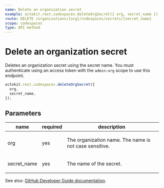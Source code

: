 ```yaml
---
name: Delete an organization secret
example: octokit.rest.codespaces.deleteOrgSecret({ org, secret_name })
route: DELETE /organizations/{org}/codespaces/secrets/{secret_name}
scope: codespaces
type: API method
---
```


# Delete an organization secret

Deletes an organization secret using the secret name. You must authenticate using an access token with the `admin:org` scope to use this endpoint.

```js
octokit.rest.codespaces.deleteOrgSecret({
  org,
  secret_name,
});
```

## Parameters

<table>
  <thead>
    <tr>
      <th>name</th>
      <th>required</th>
      <th>description</th>
    </tr>
  </thead>
  <tbody>
    <tr><td>org</td><td>yes</td><td>

The organization name. The name is not case sensitive.

</td></tr>
<tr><td>secret_name</td><td>yes</td><td>

The name of the secret.

</td></tr>
  </tbody>
</table>

See also: [GitHub Developer Guide documentation](https://docs.github.com/rest/reference/codespaces#delete-an-organization-secret).

